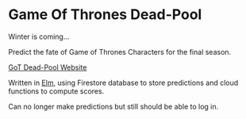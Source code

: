 # Game Of Thrones Dead-Pool

Winter is coming...

Predict the fate of Game of Thrones Characters for the final season.

[GoT Dead-Pool Website](https://got-deadpool.firebaseapp.com/)

Written in [Elm](https://elm-lang.org/), using Firestore database to store predictions and cloud functions to compute scores.

Can no longer make predictions but still should be able to log in.